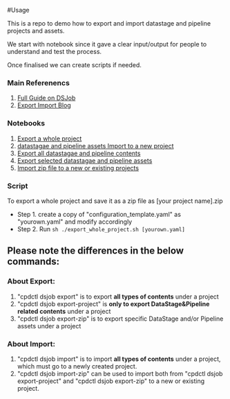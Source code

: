 #Usage

This is a repo to demo how to export and import datastage and pipeline projects and assets.

We start with notebook since it gave a clear input/output for people to understand and test the process. 

Once finalised we can create scripts if needed. 

### Main Referenencs
1. [Full Guide on DSJob](https://github.com/IBM/DataStage/blob/main/dsjob/dsjob.4.8.5.md)
2. [Export Import Blog](https://github.com/IBM/DataStage/blob/main/dsjob/blogs/export-import.md)


### Notebooks
1. [Export a whole project](./export_whole_project.sh)
2. [datastagae and pipeline assets Import to a new project](./import_whole_project.ipynb)
3. [Export all datastagae and pipeline contents](./export_ds_wp_project.ipynb)
4. [Export selected datastagae and pipeline assets](./export_assets.ipynb)
5. [Import zip file to a new or existing projects](./import_zip_2_project.ipynb)

### Script
To export a whole project and save it as a zip file as [your project name].zip
- Step 1. create a copy of "configuration_template.yaml" as "yourown.yaml" and modify accordingly
- Step 2. Run
```sh ./export_whole_project.sh [yourown.yaml]```
  

## Please note the differences in the below commands:

### About Export:
1. "cpdctl dsjob export" is to export **all types of contents** under a project
2. "cpdctl dsjob export-project" is **only to export DataStage&Pipeline related contents** under a project
3. "cpdctl dsjob export-zip" is to export specific DataStage and/or Pipeline assets under a project
   
### About Import:
1. "cpdctl dsjob import" is to import **all types of contents** under a project, which must go to a newly created project.
2. "cpdctl dsjob import-zip" can be used to import both from  "cpdctl dsjob export-project" and "cpdctl dsjob export-zip" to a new or existing project.


